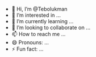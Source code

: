 - 👋 Hi, I’m @Tebolukman
- 👀 I’m interested in ...
- 🌱 I’m currently learning ...
- 💞️ I’m looking to collaborate on ...
- 📫 How to reach me ...
- 😄 Pronouns: ...
- ⚡ Fun fact: ...

<!---
Tebolukman/Tebolukman is a ✨ special ✨ repository because its `README.md` (this file) appears on your GitHub profile.
You can click the Preview link to take a look at your changes
